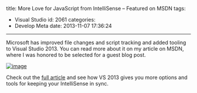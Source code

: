 title: More Love for JavaScript from IntelliSense – Featured on MSDN
tags:
  - Visual Studio
id: 2061
categories:
  - Develop Meta
date: 2013-11-07 17:36:24
---

Microsoft has improved file changes and script tracking and added tooling to Visual Studio 2013\. You can read more about it on my article on MSDN, where I was honored to be selected for a guest blog post.

[![image](https://jcblogimages.blob.core.windows.net/img/2013/11/image.png "image")](http://t.co/2cL0DlQxCq)

Check out the [full article](http://t.co/2cL0DlQxCq) and see how VS 2013 gives you more options and tools for keeping your IntelliSense in sync.